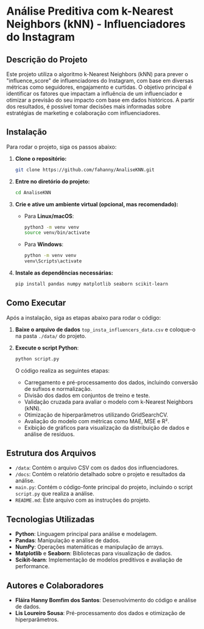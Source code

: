 # Análise Preditiva com k-Nearest Neighbors (kNN) - Influenciadores do Instagram

## Descrição do Projeto

Este projeto utiliza o algoritmo k-Nearest Neighbors (kNN) para prever o "influence_score" de influenciadores do Instagram, com base em diversas métricas como seguidores, engajamento e curtidas. O objetivo principal é identificar os fatores que impactam a influência de um influenciador e otimizar a previsão do seu impacto com base em dados históricos. A partir dos resultados, é possível tomar decisões mais informadas sobre estratégias de marketing e colaboração com influenciadores.

## Instalação

Para rodar o projeto, siga os passos abaixo:

1. **Clone o repositório:**
    ```bash
    git clone https://github.com/fahanny/AnaliseKNN.git
    ```

2. **Entre no diretório do projeto:**
    ```bash
    cd AnaliseKNN
    ```

3. **Crie e ative um ambiente virtual (opcional, mas recomendado):**
    - Para **Linux/macOS**:
        ```bash
        python3 -m venv venv
        source venv/bin/activate
        ```
    - Para **Windows**:
        ```bash
        python -m venv venv
        venv\Scripts\activate
        ```

4. **Instale as dependências necessárias:**
    ```bash
    pip install pandas numpy matplotlib seaborn scikit-learn
    ```

## Como Executar

Após a instalação, siga as etapas abaixo para rodar o código:

1. **Baixe o arquivo de dados** `top_insta_influencers_data.csv` e coloque-o na pasta `./data/` do projeto.

2. **Execute o script Python**:
    ```bash
    python script.py
    ```

   O código realiza as seguintes etapas:

   - Carregamento e pré-processamento dos dados, incluindo conversão de sufixos e normalização.
   - Divisão dos dados em conjuntos de treino e teste.
   - Validação cruzada para avaliar o modelo com k-Nearest Neighbors (kNN).
   - Otimização de hiperparâmetros utilizando GridSearchCV.
   - Avaliação do modelo com métricas como MAE, MSE e R².
   - Exibição de gráficos para visualização da distribuição de dados e análise de resíduos.

## Estrutura dos Arquivos

- `/data`: Contém o arquivo CSV com os dados dos influenciadores.
- `/docs`: Contém o relatório detalhado sobre o projeto e resultados da análise.
- `main.py`: Contém o código-fonte principal do projeto, incluindo o script `script.py` que realiza a análise.
- `README.md`: Este arquivo com as instruções do projeto.

## Tecnologias Utilizadas

- **Python**: Linguagem principal para análise e modelagem.
- **Pandas**: Manipulação e análise de dados.
- **NumPy**: Operações matemáticas e manipulação de arrays.
- **Matplotlib** e **Seaborn**: Bibliotecas para visualização de dados.
- **Scikit-learn**: Implementação de modelos preditivos e avaliação de performance.

## Autores e Colaboradores

- **Fláira Hanny Bomfim dos Santos**: Desenvolvimento do código e análise de dados.
- **Lis Loureiro Sousa**: Pré-processamento dos dados e otimização de hiperparâmetros.
